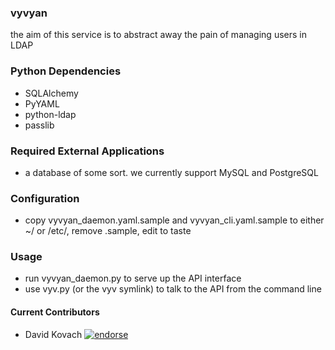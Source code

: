 ### vyvyan

the aim of this service is to abstract away the pain of managing users in LDAP 


### Python Dependencies
* SQLAlchemy
* PyYAML
* python-ldap
* passlib 

### Required External Applications
* a database of some sort. we currently support MySQL and PostgreSQL

### Configuration
* copy vyvyan_daemon.yaml.sample and vyvyan_cli.yaml.sample to either ~/ or /etc/, remove .sample, edit to taste

### Usage
* run vyvyan_daemon.py to serve up the API interface
* use vyv.py (or the vyv symlink) to talk to the API from the command line

#### Current Contributors
* David Kovach [![endorse](http://api.coderwall.com/downneck/endorsecount.png)](http://coderwall.com/downneck)
